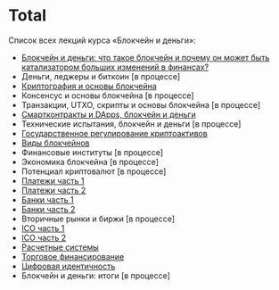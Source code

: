 # Total

Список всех лекций курса «Блокчейн и деньги»:

* [Блокчейн и деньги: что такое блокчейн и почему он может быть катализатором больших изменений в финансах?](https://vc.ru/crypto/550722-blokcheyn-i-dengi-chto-takoe-blokcheyn-i-pochemu-on-mozhet-byt-katalizatorom-bolshih-izmeneniy-v-finansah)
* Деньги, леджеры и биткоин \[в процессе]
* [Криптография и основы блокчейна](https://vc.ru/crypto/571604-3-kriptografiya-i-osnovy-blokcheyna)
* Консенсус и основы блокчейна \[в процессе]
* Транзакции, UTXO, скрипты и основы блокчейна \[в процессе]
* [Cмартконтракты и DApps, блокчейн и деньги](https://vc.ru/crypto/566123-cmart-kontrakty-i-dapps-blokcheyn-i-dengi)
* Технические испытания, блокчейн и деньги \[в процессе]
* [Государственное регулирование криптоактивов](https://vc.ru/u/1386574-andrey-tyuhtyaev/579300-gosudarstvennoe-regulirovanie-kriptoaktivov)
* [Виды блокчейнов](https://vc.ru/crypto/626562-blokcheyn-i-dengi-lekciya-9-vidy-blokcheynov)
* Финансовые институты \[в процессе]
* Экономика блокчейна \[в процессе]
* Потенциал криптовалют \[в процессе]
* [Платежи часть 1](https://vc.ru/crypto/583662-blokcheyn-i-dengi-platezhi-chast-1)
* [Платежи часть 2](https://vc.ru/crypto/583706-blokcheyn-i-dengi-platezhi-chast-2)
* [Банки часть 1](https://vc.ru/u/1411372-viktoriya-hanagua/589989-banki-blokcheyn-i-dengi-chast-1)
* [Банки часть 2](https://vc.ru/crypto/601456-banki-blokcheyn-i-dengi-chast-2)
* Вторичные рынки и биржи \[в процессе]
* [ICO часть 1](https://vc.ru/crypto/559505-blokcheyn-i-dengi-ico-chast-1)
* [ICO часть 2](https://vc.ru/crypto/559522-blokcheyn-i-dengi-ico-chast-2)
* [Расчетные системы](https://vc.ru/crypto/589844-raschetnye-sistemy)
* [Торговое финансирование](https://vc.ru/crypto/620344-blokcheyn-i-dengi-lekciya-22-torgovoe-finansirovanie)
* [Цифровая идентичность](https://vc.ru/u/1386574-andrey-tyuhtyaev/607076-cifrovaya-identichnost)
* Блокчейн и деньги: итоги \[в процессе]

